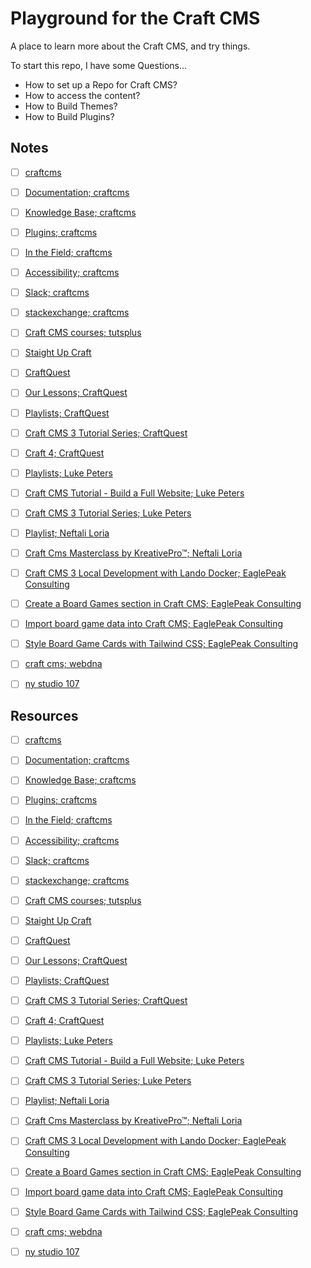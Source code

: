 # Playground for the Craft CMS

A place to learn more about the Craft CMS, and try things.

To start this repo, I have some Questions...

- How to set up a Repo for Craft CMS?
- How to access the content?
- How to Build Themes?
- How to Build Plugins?

## Notes

- [ ] [craftcms](notes/.md)

- [ ] [Documentation; craftcms](notes/.md)
- [ ] [Knowledge Base; craftcms](notes/.md)
- [ ] [Plugins; craftcms](notes/.md)

- [ ] [In the Field; craftcms](notes/.md)
- [ ] [Accessibility; craftcms](notes/.md)

- [ ] [Slack; craftcms](notes/.md)
- [ ] [stackexchange; craftcms](notes/.md)

- [ ] [Craft CMS courses; tutsplus](notes/.md)

- [ ] [Staight Up Craft](notes/.md)

- [ ] [CraftQuest](notes/.md)

- [ ] [Our Lessons; CraftQuest](notes/.md)

- [ ] [Playlists; CraftQuest](notes/.md)

- [ ] [Craft CMS 3 Tutorial Series; CraftQuest](notes/craft-cms-3-tutorial-series--craftquest.md)

- [ ] [Craft 4; CraftQuest](notes/.md)

- [ ] [Playlists; Luke Peters](notes/.md)
- [ ] [Craft CMS Tutorial - Build a Full Website; Luke Peters](notes/.md)
- [ ] [Craft CMS 3 Tutorial Series; Luke Peters](notes/.md)

- [ ] [Playlist; Neftali Loria](notes/.md)
- [ ] [Craft Cms Masterclass by KreativePro™; Neftali Loria](notes/.md)

- [ ] [Craft CMS 3 Local Development with Lando Docker; EaglePeak Consulting](notes/.md)
- [ ] [Create a Board Games section in Craft CMS; EaglePeak Consulting](notes/.md)
- [ ] [Import board game data into Craft CMS; EaglePeak Consulting](notes/.md)
- [ ] [Style Board Game Cards with Tailwind CSS; EaglePeak Consulting](notes/.md)

- [ ] [craft cms; webdna](notes/.md)

- [ ] [ny studio 107](notes/.md)

## Resources

- [ ] [craftcms](https://craftcms.com/)

- [ ] [Documentation; craftcms](https://craftcms.com/docs/)
- [ ] [Knowledge Base; craftcms](https://craftcms.com/knowledge-base)
- [ ] [Plugins; craftcms](https://plugins.craftcms.com/)

- [ ] [In the Field; craftcms](https://craftcms.com/in-the-field)
- [ ] [Accessibility; craftcms](https://craftcms.com/accessibility)

- [ ] [Slack; craftcms](https://craftcms.com/community#slack)
- [ ] [stackexchange; craftcms](https://craftcms.stackexchange.com/)

- [ ] [Craft CMS courses; tutsplus](https://tutsplus.com/courses/search/Craft+CMS)

- [ ] [Staight Up Craft](https://straightupcraft.com/)

- [ ] [CraftQuest](https://craftquest.io/)

- [ ] [Our Lessons; CraftQuest](https://craftquest.io/lessons)

- [ ] [Playlists; CraftQuest](https://www.youtube.com/@CraftQuest_io/playlists)
- [ ] [Craft CMS 3 Tutorial Series; CraftQuest](https://www.youtube.com/playlist?list=PLCy7dPypkr2rOlj9Ps5HbzYeJecL48yg-)
- [ ] [Craft 4; CraftQuest](https://www.youtube.com/playlist?list=PLCy7dPypkr2r5V1V-vWdKLZpB4ANFJsVJ)

- [ ] [Playlists; Luke Peters](https://www.youtube.com/@LukePeters/playlists)
- [ ] [Craft CMS Tutorial - Build a Full Website; Luke Peters](https://www.youtube.com/playlist?list=PL4JDh0LtP7jqO_IsfzVDNGRKkkbXmrSFZ)
- [ ] [Craft CMS 3 Tutorial Series; Luke Peters](https://www.youtube.com/playlist?list=PL4JDh0LtP7jqzIjgU9L6k09U1oK7cNEP4)

- [ ] [Playlist; Neftali Loria](https://www.youtube.com/@thekreativepro/playlists)
- [ ] [Craft Cms Masterclass by KreativePro™; Neftali Loria](https://www.youtube.com/playlist?list=PLft3EoQOvsCC838k0rX3jZs6c740Li4yi)

- [ ] [Craft CMS 3 Local Development with Lando Docker; EaglePeak Consulting](https://www.eaglepeakweb.com/blog/install-craft-cms-3-lando-docker)
- [ ] [Create a Board Games section in Craft CMS; EaglePeak Consulting](https://www.eaglepeakweb.com/blog/create-board-games-section-craft-cms-tutorial)
- [ ] [Import board game data into Craft CMS; EaglePeak Consulting](https://www.eaglepeakweb.com/blog/import-board-game-data-into-craft-cms-feed-me-tutorial)
- [ ] [Style Board Game Cards with Tailwind CSS; EaglePeak Consulting](https://www.eaglepeakweb.com/blog/style-board-game-cards-tailwind-css-craft-cms-tutorial)

- [ ] [craft cms; webdna](https://webdna.co.uk/craft-cms)

- [ ] [ny studio 107](https://nystudio107.com/)
